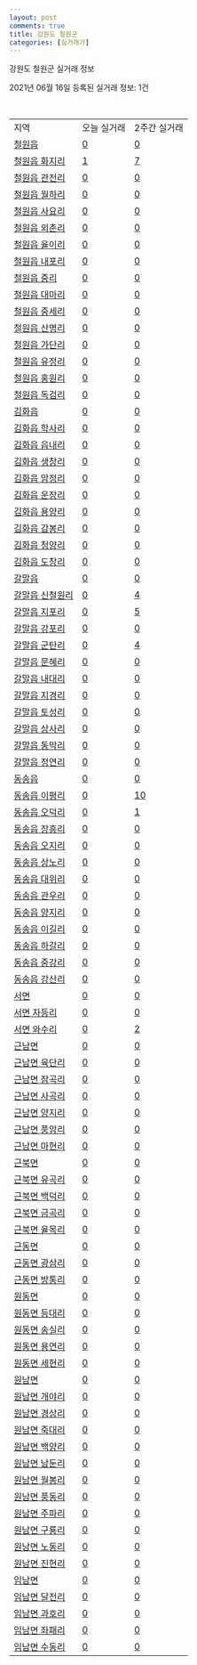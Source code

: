 ```yaml
---
layout: post
comments: true
title: 강원도 철원군
categories: [실거래가]
---
```


강원도 철원군 실거래 정보

2021년 06월 16일 등록된 실거래 정보: 1건

<script type="text/javascript">
  google.charts.load('current', {'packages':['corechart']});
  google.charts.setOnLoadCallback(drawChart);

  function drawChart() {
    var data = google.visualization.arrayToDataTable([['거래일', '매매', '전월세', '전매'], ['2021-02', 0, 2, 0], ['2021-03', 0, 1, 0], ['2021-04', 7, 3, 0], ['2021-05', 12, 0, 0], ['2021-06', 5, 3, 0]]);

    var options = {
      title: '최근 유형별 거래량 추이',
      legend: { position: 'bottom' }
    };

    var chart = new google.visualization.LineChart(document.getElementById('columnchart_material'));
    chart.draw(data, (options));
  }
</script>

<div id="columnchart_material" style="width: 450px; margin-left: -35px"></div>
<br>
<table class="sortable">
  <tr>
    <td>지역</td>
    <td>오늘 실거래</td>
    <td>2주간 실거래</td>
  </tr>

  
  <tr class="item">
    <td><a href="4278025000.html">철원읍</a></td>
    <td><a href="4278025000.html">0</a></td>
    <td><a href="4278025000.html">0</a></td>
  </tr>
    

  <tr class="item">
    <td><a href="4278025021.html">철원읍 화지리</a></td>
    <td><a href="4278025021.html">1</a></td>
    <td><a href="4278025021.html">7</a></td>
  </tr>
    

  <tr class="item">
    <td><a href="4278025022.html">철원읍 관전리</a></td>
    <td><a href="4278025022.html">0</a></td>
    <td><a href="4278025022.html">0</a></td>
  </tr>
    

  <tr class="item">
    <td><a href="4278025023.html">철원읍 월하리</a></td>
    <td><a href="4278025023.html">0</a></td>
    <td><a href="4278025023.html">0</a></td>
  </tr>
    

  <tr class="item">
    <td><a href="4278025024.html">철원읍 사요리</a></td>
    <td><a href="4278025024.html">0</a></td>
    <td><a href="4278025024.html">0</a></td>
  </tr>
    

  <tr class="item">
    <td><a href="4278025025.html">철원읍 외촌리</a></td>
    <td><a href="4278025025.html">0</a></td>
    <td><a href="4278025025.html">0</a></td>
  </tr>
    

  <tr class="item">
    <td><a href="4278025026.html">철원읍 율이리</a></td>
    <td><a href="4278025026.html">0</a></td>
    <td><a href="4278025026.html">0</a></td>
  </tr>
    

  <tr class="item">
    <td><a href="4278025027.html">철원읍 내포리</a></td>
    <td><a href="4278025027.html">0</a></td>
    <td><a href="4278025027.html">0</a></td>
  </tr>
    

  <tr class="item">
    <td><a href="4278025028.html">철원읍 중리</a></td>
    <td><a href="4278025028.html">0</a></td>
    <td><a href="4278025028.html">0</a></td>
  </tr>
    

  <tr class="item">
    <td><a href="4278025029.html">철원읍 대마리</a></td>
    <td><a href="4278025029.html">0</a></td>
    <td><a href="4278025029.html">0</a></td>
  </tr>
    

  <tr class="item">
    <td><a href="4278025030.html">철원읍 중세리</a></td>
    <td><a href="4278025030.html">0</a></td>
    <td><a href="4278025030.html">0</a></td>
  </tr>
    

  <tr class="item">
    <td><a href="4278025031.html">철원읍 산명리</a></td>
    <td><a href="4278025031.html">0</a></td>
    <td><a href="4278025031.html">0</a></td>
  </tr>
    

  <tr class="item">
    <td><a href="4278025032.html">철원읍 가단리</a></td>
    <td><a href="4278025032.html">0</a></td>
    <td><a href="4278025032.html">0</a></td>
  </tr>
    

  <tr class="item">
    <td><a href="4278025033.html">철원읍 유정리</a></td>
    <td><a href="4278025033.html">0</a></td>
    <td><a href="4278025033.html">0</a></td>
  </tr>
    

  <tr class="item">
    <td><a href="4278025034.html">철원읍 홍원리</a></td>
    <td><a href="4278025034.html">0</a></td>
    <td><a href="4278025034.html">0</a></td>
  </tr>
    

  <tr class="item">
    <td><a href="4278025035.html">철원읍 독검리</a></td>
    <td><a href="4278025035.html">0</a></td>
    <td><a href="4278025035.html">0</a></td>
  </tr>
    

  <tr class="item">
    <td><a href="4278025300.html">김화읍</a></td>
    <td><a href="4278025300.html">0</a></td>
    <td><a href="4278025300.html">0</a></td>
  </tr>
    

  <tr class="item">
    <td><a href="4278025321.html">김화읍 학사리</a></td>
    <td><a href="4278025321.html">0</a></td>
    <td><a href="4278025321.html">0</a></td>
  </tr>
    

  <tr class="item">
    <td><a href="4278025322.html">김화읍 읍내리</a></td>
    <td><a href="4278025322.html">0</a></td>
    <td><a href="4278025322.html">0</a></td>
  </tr>
    

  <tr class="item">
    <td><a href="4278025323.html">김화읍 생창리</a></td>
    <td><a href="4278025323.html">0</a></td>
    <td><a href="4278025323.html">0</a></td>
  </tr>
    

  <tr class="item">
    <td><a href="4278025324.html">김화읍 암정리</a></td>
    <td><a href="4278025324.html">0</a></td>
    <td><a href="4278025324.html">0</a></td>
  </tr>
    

  <tr class="item">
    <td><a href="4278025325.html">김화읍 운장리</a></td>
    <td><a href="4278025325.html">0</a></td>
    <td><a href="4278025325.html">0</a></td>
  </tr>
    

  <tr class="item">
    <td><a href="4278025326.html">김화읍 용양리</a></td>
    <td><a href="4278025326.html">0</a></td>
    <td><a href="4278025326.html">0</a></td>
  </tr>
    

  <tr class="item">
    <td><a href="4278025327.html">김화읍 감봉리</a></td>
    <td><a href="4278025327.html">0</a></td>
    <td><a href="4278025327.html">0</a></td>
  </tr>
    

  <tr class="item">
    <td><a href="4278025328.html">김화읍 청양리</a></td>
    <td><a href="4278025328.html">0</a></td>
    <td><a href="4278025328.html">0</a></td>
  </tr>
    

  <tr class="item">
    <td><a href="4278025329.html">김화읍 도창리</a></td>
    <td><a href="4278025329.html">0</a></td>
    <td><a href="4278025329.html">0</a></td>
  </tr>
    

  <tr class="item">
    <td><a href="4278025600.html">갈말읍</a></td>
    <td><a href="4278025600.html">0</a></td>
    <td><a href="4278025600.html">0</a></td>
  </tr>
    

  <tr class="item">
    <td><a href="4278025621.html">갈말읍 신철원리</a></td>
    <td><a href="4278025621.html">0</a></td>
    <td><a href="4278025621.html">4</a></td>
  </tr>
    

  <tr class="item">
    <td><a href="4278025622.html">갈말읍 지포리</a></td>
    <td><a href="4278025622.html">0</a></td>
    <td><a href="4278025622.html">5</a></td>
  </tr>
    

  <tr class="item">
    <td><a href="4278025623.html">갈말읍 강포리</a></td>
    <td><a href="4278025623.html">0</a></td>
    <td><a href="4278025623.html">0</a></td>
  </tr>
    

  <tr class="item">
    <td><a href="4278025624.html">갈말읍 군탄리</a></td>
    <td><a href="4278025624.html">0</a></td>
    <td><a href="4278025624.html">4</a></td>
  </tr>
    

  <tr class="item">
    <td><a href="4278025625.html">갈말읍 문혜리</a></td>
    <td><a href="4278025625.html">0</a></td>
    <td><a href="4278025625.html">0</a></td>
  </tr>
    

  <tr class="item">
    <td><a href="4278025626.html">갈말읍 내대리</a></td>
    <td><a href="4278025626.html">0</a></td>
    <td><a href="4278025626.html">0</a></td>
  </tr>
    

  <tr class="item">
    <td><a href="4278025627.html">갈말읍 지경리</a></td>
    <td><a href="4278025627.html">0</a></td>
    <td><a href="4278025627.html">0</a></td>
  </tr>
    

  <tr class="item">
    <td><a href="4278025628.html">갈말읍 토성리</a></td>
    <td><a href="4278025628.html">0</a></td>
    <td><a href="4278025628.html">0</a></td>
  </tr>
    

  <tr class="item">
    <td><a href="4278025629.html">갈말읍 상사리</a></td>
    <td><a href="4278025629.html">0</a></td>
    <td><a href="4278025629.html">0</a></td>
  </tr>
    

  <tr class="item">
    <td><a href="4278025630.html">갈말읍 동막리</a></td>
    <td><a href="4278025630.html">0</a></td>
    <td><a href="4278025630.html">0</a></td>
  </tr>
    

  <tr class="item">
    <td><a href="4278025631.html">갈말읍 정연리</a></td>
    <td><a href="4278025631.html">0</a></td>
    <td><a href="4278025631.html">0</a></td>
  </tr>
    

  <tr class="item">
    <td><a href="4278025900.html">동송읍</a></td>
    <td><a href="4278025900.html">0</a></td>
    <td><a href="4278025900.html">0</a></td>
  </tr>
    

  <tr class="item">
    <td><a href="4278025921.html">동송읍 이평리</a></td>
    <td><a href="4278025921.html">0</a></td>
    <td><a href="4278025921.html">10</a></td>
  </tr>
    

  <tr class="item">
    <td><a href="4278025922.html">동송읍 오덕리</a></td>
    <td><a href="4278025922.html">0</a></td>
    <td><a href="4278025922.html">1</a></td>
  </tr>
    

  <tr class="item">
    <td><a href="4278025923.html">동송읍 장흥리</a></td>
    <td><a href="4278025923.html">0</a></td>
    <td><a href="4278025923.html">0</a></td>
  </tr>
    

  <tr class="item">
    <td><a href="4278025924.html">동송읍 오지리</a></td>
    <td><a href="4278025924.html">0</a></td>
    <td><a href="4278025924.html">0</a></td>
  </tr>
    

  <tr class="item">
    <td><a href="4278025925.html">동송읍 상노리</a></td>
    <td><a href="4278025925.html">0</a></td>
    <td><a href="4278025925.html">0</a></td>
  </tr>
    

  <tr class="item">
    <td><a href="4278025926.html">동송읍 대위리</a></td>
    <td><a href="4278025926.html">0</a></td>
    <td><a href="4278025926.html">0</a></td>
  </tr>
    

  <tr class="item">
    <td><a href="4278025927.html">동송읍 관우리</a></td>
    <td><a href="4278025927.html">0</a></td>
    <td><a href="4278025927.html">0</a></td>
  </tr>
    

  <tr class="item">
    <td><a href="4278025928.html">동송읍 양지리</a></td>
    <td><a href="4278025928.html">0</a></td>
    <td><a href="4278025928.html">0</a></td>
  </tr>
    

  <tr class="item">
    <td><a href="4278025929.html">동송읍 이길리</a></td>
    <td><a href="4278025929.html">0</a></td>
    <td><a href="4278025929.html">0</a></td>
  </tr>
    

  <tr class="item">
    <td><a href="4278025930.html">동송읍 하갈리</a></td>
    <td><a href="4278025930.html">0</a></td>
    <td><a href="4278025930.html">0</a></td>
  </tr>
    

  <tr class="item">
    <td><a href="4278025931.html">동송읍 중강리</a></td>
    <td><a href="4278025931.html">0</a></td>
    <td><a href="4278025931.html">0</a></td>
  </tr>
    

  <tr class="item">
    <td><a href="4278025932.html">동송읍 강산리</a></td>
    <td><a href="4278025932.html">0</a></td>
    <td><a href="4278025932.html">0</a></td>
  </tr>
    

  <tr class="item">
    <td><a href="4278031000.html">서면</a></td>
    <td><a href="4278031000.html">0</a></td>
    <td><a href="4278031000.html">0</a></td>
  </tr>
    

  <tr class="item">
    <td><a href="4278031021.html">서면 자등리</a></td>
    <td><a href="4278031021.html">0</a></td>
    <td><a href="4278031021.html">0</a></td>
  </tr>
    

  <tr class="item">
    <td><a href="4278031022.html">서면 와수리</a></td>
    <td><a href="4278031022.html">0</a></td>
    <td><a href="4278031022.html">2</a></td>
  </tr>
    

  <tr class="item">
    <td><a href="4278032000.html">근남면</a></td>
    <td><a href="4278032000.html">0</a></td>
    <td><a href="4278032000.html">0</a></td>
  </tr>
    

  <tr class="item">
    <td><a href="4278032021.html">근남면 육단리</a></td>
    <td><a href="4278032021.html">0</a></td>
    <td><a href="4278032021.html">0</a></td>
  </tr>
    

  <tr class="item">
    <td><a href="4278032022.html">근남면 잠곡리</a></td>
    <td><a href="4278032022.html">0</a></td>
    <td><a href="4278032022.html">0</a></td>
  </tr>
    

  <tr class="item">
    <td><a href="4278032023.html">근남면 사곡리</a></td>
    <td><a href="4278032023.html">0</a></td>
    <td><a href="4278032023.html">0</a></td>
  </tr>
    

  <tr class="item">
    <td><a href="4278032024.html">근남면 양지리</a></td>
    <td><a href="4278032024.html">0</a></td>
    <td><a href="4278032024.html">0</a></td>
  </tr>
    

  <tr class="item">
    <td><a href="4278032025.html">근남면 풍암리</a></td>
    <td><a href="4278032025.html">0</a></td>
    <td><a href="4278032025.html">0</a></td>
  </tr>
    

  <tr class="item">
    <td><a href="4278032026.html">근남면 마현리</a></td>
    <td><a href="4278032026.html">0</a></td>
    <td><a href="4278032026.html">0</a></td>
  </tr>
    

  <tr class="item">
    <td><a href="4278033000.html">근북면</a></td>
    <td><a href="4278033000.html">0</a></td>
    <td><a href="4278033000.html">0</a></td>
  </tr>
    

  <tr class="item">
    <td><a href="4278033021.html">근북면 유곡리</a></td>
    <td><a href="4278033021.html">0</a></td>
    <td><a href="4278033021.html">0</a></td>
  </tr>
    

  <tr class="item">
    <td><a href="4278033022.html">근북면 백덕리</a></td>
    <td><a href="4278033022.html">0</a></td>
    <td><a href="4278033022.html">0</a></td>
  </tr>
    

  <tr class="item">
    <td><a href="4278033023.html">근북면 금곡리</a></td>
    <td><a href="4278033023.html">0</a></td>
    <td><a href="4278033023.html">0</a></td>
  </tr>
    

  <tr class="item">
    <td><a href="4278033024.html">근북면 율목리</a></td>
    <td><a href="4278033024.html">0</a></td>
    <td><a href="4278033024.html">0</a></td>
  </tr>
    

  <tr class="item">
    <td><a href="4278034000.html">근동면</a></td>
    <td><a href="4278034000.html">0</a></td>
    <td><a href="4278034000.html">0</a></td>
  </tr>
    

  <tr class="item">
    <td><a href="4278034021.html">근동면 광삼리</a></td>
    <td><a href="4278034021.html">0</a></td>
    <td><a href="4278034021.html">0</a></td>
  </tr>
    

  <tr class="item">
    <td><a href="4278034022.html">근동면 방통리</a></td>
    <td><a href="4278034022.html">0</a></td>
    <td><a href="4278034022.html">0</a></td>
  </tr>
    

  <tr class="item">
    <td><a href="4278035000.html">원동면</a></td>
    <td><a href="4278035000.html">0</a></td>
    <td><a href="4278035000.html">0</a></td>
  </tr>
    

  <tr class="item">
    <td><a href="4278035021.html">원동면 등대리</a></td>
    <td><a href="4278035021.html">0</a></td>
    <td><a href="4278035021.html">0</a></td>
  </tr>
    

  <tr class="item">
    <td><a href="4278035022.html">원동면 송실리</a></td>
    <td><a href="4278035022.html">0</a></td>
    <td><a href="4278035022.html">0</a></td>
  </tr>
    

  <tr class="item">
    <td><a href="4278035023.html">원동면 용연리</a></td>
    <td><a href="4278035023.html">0</a></td>
    <td><a href="4278035023.html">0</a></td>
  </tr>
    

  <tr class="item">
    <td><a href="4278035024.html">원동면 세현리</a></td>
    <td><a href="4278035024.html">0</a></td>
    <td><a href="4278035024.html">0</a></td>
  </tr>
    

  <tr class="item">
    <td><a href="4278036000.html">원남면</a></td>
    <td><a href="4278036000.html">0</a></td>
    <td><a href="4278036000.html">0</a></td>
  </tr>
    

  <tr class="item">
    <td><a href="4278036021.html">원남면 개야리</a></td>
    <td><a href="4278036021.html">0</a></td>
    <td><a href="4278036021.html">0</a></td>
  </tr>
    

  <tr class="item">
    <td><a href="4278036022.html">원남면 경상리</a></td>
    <td><a href="4278036022.html">0</a></td>
    <td><a href="4278036022.html">0</a></td>
  </tr>
    

  <tr class="item">
    <td><a href="4278036023.html">원남면 죽대리</a></td>
    <td><a href="4278036023.html">0</a></td>
    <td><a href="4278036023.html">0</a></td>
  </tr>
    

  <tr class="item">
    <td><a href="4278036024.html">원남면 백양리</a></td>
    <td><a href="4278036024.html">0</a></td>
    <td><a href="4278036024.html">0</a></td>
  </tr>
    

  <tr class="item">
    <td><a href="4278036025.html">원남면 남둔리</a></td>
    <td><a href="4278036025.html">0</a></td>
    <td><a href="4278036025.html">0</a></td>
  </tr>
    

  <tr class="item">
    <td><a href="4278036026.html">원남면 월봉리</a></td>
    <td><a href="4278036026.html">0</a></td>
    <td><a href="4278036026.html">0</a></td>
  </tr>
    

  <tr class="item">
    <td><a href="4278036027.html">원남면 풍동리</a></td>
    <td><a href="4278036027.html">0</a></td>
    <td><a href="4278036027.html">0</a></td>
  </tr>
    

  <tr class="item">
    <td><a href="4278036028.html">원남면 주파리</a></td>
    <td><a href="4278036028.html">0</a></td>
    <td><a href="4278036028.html">0</a></td>
  </tr>
    

  <tr class="item">
    <td><a href="4278036029.html">원남면 구룡리</a></td>
    <td><a href="4278036029.html">0</a></td>
    <td><a href="4278036029.html">0</a></td>
  </tr>
    

  <tr class="item">
    <td><a href="4278036030.html">원남면 노동리</a></td>
    <td><a href="4278036030.html">0</a></td>
    <td><a href="4278036030.html">0</a></td>
  </tr>
    

  <tr class="item">
    <td><a href="4278036031.html">원남면 진현리</a></td>
    <td><a href="4278036031.html">0</a></td>
    <td><a href="4278036031.html">0</a></td>
  </tr>
    

  <tr class="item">
    <td><a href="4278037000.html">임남면</a></td>
    <td><a href="4278037000.html">0</a></td>
    <td><a href="4278037000.html">0</a></td>
  </tr>
    

  <tr class="item">
    <td><a href="4278037021.html">임남면 달전리</a></td>
    <td><a href="4278037021.html">0</a></td>
    <td><a href="4278037021.html">0</a></td>
  </tr>
    

  <tr class="item">
    <td><a href="4278037022.html">임남면 과호리</a></td>
    <td><a href="4278037022.html">0</a></td>
    <td><a href="4278037022.html">0</a></td>
  </tr>
    

  <tr class="item">
    <td><a href="4278037023.html">임남면 좌패리</a></td>
    <td><a href="4278037023.html">0</a></td>
    <td><a href="4278037023.html">0</a></td>
  </tr>
    

  <tr class="item">
    <td><a href="4278037024.html">임남면 수동리</a></td>
    <td><a href="4278037024.html">0</a></td>
    <td><a href="4278037024.html">0</a></td>
  </tr>
    


</table>


    